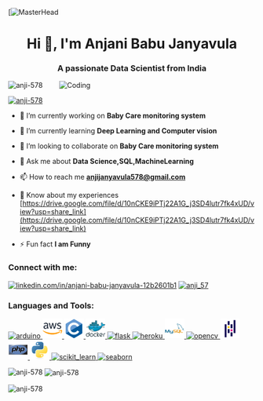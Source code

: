 [![MasterHead](https://www.bsebti.com/blog/wp-content/uploads/2022/04/data-scientist.jpg)
<h1 align="center">Hi 👋, I'm Anjani Babu Janyavula</h1>
<h3 align="center">A passionate Data Scientist from India</h3>
<img align="right" alt="Coding" width="400" src="https://skillscouter.com/wp-content/uploads/2019/10/Screen-Shot-2019-10-08-at-15.26.38-pm.webp">

<p align="left"> <img src="https://komarev.com/ghpvc/?username=anji-578&label=Profile%20views&color=0e75b6&style=flat" alt="anji-578" /> </p>

<p align="left"> <a href="https://github.com/ryo-ma/github-profile-trophy"><img src="https://github-profile-trophy.vercel.app/?username=anji-578" alt="anji-578" /></a> </p>

- 🔭 I’m currently working on **Baby Care monitoring system**

- 🌱 I’m currently learning **Deep Learning and Computer vision**

- 👯 I’m looking to collaborate on **Baby Care monitoring system**

- 💬 Ask me about **Data Science,SQL,MachineLearning**

- 📫 How to reach me **anjijanyavula578@gmail.com**

- 📄 Know about my experiences [https://drive.google.com/file/d/10nCKE9iPTj22A1G_j3SD4lutr7fk4xUD/view?usp=share_link](https://drive.google.com/file/d/10nCKE9iPTj22A1G_j3SD4lutr7fk4xUD/view?usp=share_link)

- ⚡ Fun fact **I am Funny**

<h3 align="left">Connect with me:</h3>
<p align="left">
<a href="https://linkedin.com/in/linkedin.com/in/anjani-babu-janyavula-12b2601b1" target="blank"><img align="center" src="https://raw.githubusercontent.com/rahuldkjain/github-profile-readme-generator/master/src/images/icons/Social/linked-in-alt.svg" alt="linkedin.com/in/anjani-babu-janyavula-12b2601b1" height="30" width="40" /></a>
<a href="https://www.leetcode.com/anji_57" target="blank"><img align="center" src="https://raw.githubusercontent.com/rahuldkjain/github-profile-readme-generator/master/src/images/icons/Social/leet-code.svg" alt="anji_57" height="30" width="40" /></a>
</p>

<h3 align="left">Languages and Tools:</h3>
<p align="left"> <a href="https://www.arduino.cc/" target="_blank" rel="noreferrer"> <img src="https://cdn.worldvectorlogo.com/logos/arduino-1.svg" alt="arduino" width="40" height="40"/> </a> <a href="https://aws.amazon.com" target="_blank" rel="noreferrer"> <img src="https://raw.githubusercontent.com/devicons/devicon/master/icons/amazonwebservices/amazonwebservices-original-wordmark.svg" alt="aws" width="40" height="40"/> </a> <a href="https://www.cprogramming.com/" target="_blank" rel="noreferrer"> <img src="https://raw.githubusercontent.com/devicons/devicon/master/icons/c/c-original.svg" alt="c" width="40" height="40"/> </a> <a href="https://www.docker.com/" target="_blank" rel="noreferrer"> <img src="https://raw.githubusercontent.com/devicons/devicon/master/icons/docker/docker-original-wordmark.svg" alt="docker" width="40" height="40"/> </a> <a href="https://flask.palletsprojects.com/" target="_blank" rel="noreferrer"> <img src="https://www.vectorlogo.zone/logos/pocoo_flask/pocoo_flask-icon.svg" alt="flask" width="40" height="40"/> </a> <a href="https://heroku.com" target="_blank" rel="noreferrer"> <img src="https://www.vectorlogo.zone/logos/heroku/heroku-icon.svg" alt="heroku" width="40" height="40"/> </a> <a href="https://www.mysql.com/" target="_blank" rel="noreferrer"> <img src="https://raw.githubusercontent.com/devicons/devicon/master/icons/mysql/mysql-original-wordmark.svg" alt="mysql" width="40" height="40"/> </a> <a href="https://opencv.org/" target="_blank" rel="noreferrer"> <img src="https://www.vectorlogo.zone/logos/opencv/opencv-icon.svg" alt="opencv" width="40" height="40"/> </a> <a href="https://pandas.pydata.org/" target="_blank" rel="noreferrer"> <img src="https://raw.githubusercontent.com/devicons/devicon/2ae2a900d2f041da66e950e4d48052658d850630/icons/pandas/pandas-original.svg" alt="pandas" width="40" height="40"/> </a> <a href="https://www.php.net" target="_blank" rel="noreferrer"> <img src="https://raw.githubusercontent.com/devicons/devicon/master/icons/php/php-original.svg" alt="php" width="40" height="40"/> </a> <a href="https://www.python.org" target="_blank" rel="noreferrer"> <img src="https://raw.githubusercontent.com/devicons/devicon/master/icons/python/python-original.svg" alt="python" width="40" height="40"/> </a> <a href="https://scikit-learn.org/" target="_blank" rel="noreferrer"> <img src="https://upload.wikimedia.org/wikipedia/commons/0/05/Scikit_learn_logo_small.svg" alt="scikit_learn" width="40" height="40"/> </a> <a href="https://seaborn.pydata.org/" target="_blank" rel="noreferrer"> <img src="https://seaborn.pydata.org/_images/logo-mark-lightbg.svg" alt="seaborn" width="40" height="40"/> </a> </p>

<p><img align="left" src="https://github-readme-stats.vercel.app/api/top-langs?username=anji-578&show_icons=true&locale=en&layout=compact" alt="anji-578" /></p>

<p>&nbsp;<img align="center" src="https://github-readme-stats.vercel.app/api?username=anji-578&show_icons=true&locale=en" alt="anji-578" /></p>

<p><img align="center" src="https://github-readme-streak-stats.herokuapp.com/?user=anji-578&" alt="anji-578" /></p>
